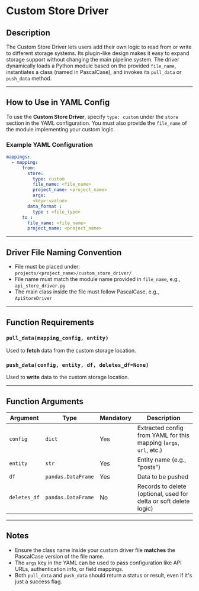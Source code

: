 # Custom Store Driver

## Description

The Custom Store Driver lets users add their own logic to read from or write to different storage systems. Its plugin-like design makes it easy to expand storage support without changing the main pipeline system.
The driver dynamically loads a Python module based on the provided `file_name`, instantiates a class (named in PascalCase), and invokes its `pull_data` or `push_data` method.

---

## How to Use in YAML Config

To use the **Custom Store Driver**, specify `type: custom` under the `store` section in the YAML configuration. You must also provide the `file_name` of the module implementing your custom logic.

### Example YAML Configuration

```yaml
mappings:
  - mapping:
      from:
        store:
          type: custom
          file_name: <file_name>
          project_name: <project_name>
          args:
          <key>:<value>
        data_format :
          type : <file_type>  
      to :
        file_name: <file_name>
        project_name: <project_name>     
```

---

## Driver File Naming Convention

- File must be placed under:  
  `projects/<project_name>/custom_store_driver/`
- File name must match the module name provided in `file_name`, e.g., `api_store_driver.py`
- The main class inside the file must follow PascalCase, e.g., `ApiStoreDriver`

---

## Function Requirements

### `pull_data(mapping_config, entity)`

Used to **fetch** data from the custom storage location.

### `push_data(config, entity, df, deletes_df=None)`

Used to **write** data to the custom storage location.

---

## Function Arguments

| Argument      | Type              | Mandatory | Description                                                                 |
|---------------|-------------------|-----------|-----------------------------------------------------------------------------|
| `config`      | `dict`            | Yes       | Extracted config from YAML for this mapping (`args`, `url`, etc.)          |
| `entity`      | `str`             | Yes       | Entity name (e.g., "posts")                                                |
| `df`          | `pandas.DataFrame`| Yes       | Data to be pushed                                                          |
| `deletes_df`  | `pandas.DataFrame`| No        | Records to delete (optional, used for delta or soft delete logic)          |
---

## Notes

- Ensure the class name inside your custom driver file **matches** the PascalCase version of the file name.
- The `args` key in the YAML can be used to pass configuration like API URLs, authentication info, or field mappings.
- Both `pull_data` and `push_data` should return a status or result, even if it's just a success flag.
